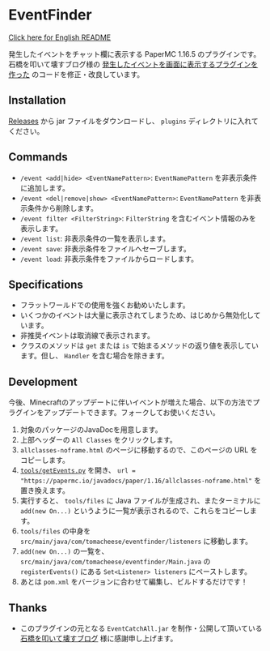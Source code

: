 # EventFinder

[Click here for English README](README.md)

発生したイベントをチャット欄に表示する PaperMC 1.16.5 のプラグインです。  
石橋を叩いて壊すブログ様の [発生したイベントを画面に表示するプラグインを作った](https://www.jias.jp/blog/?84) のコードを修正・改良しています。

## Installation

[Releases](https://github.com/book000/EventFinder/releases) から jar ファイルをダウンロードし、 `plugins` ディレクトリに入れてください。

## Commands

- `/event <add|hide> <EventNamePattern>`: `EventNamePattern` を非表示条件に追加します。
- `/event <del|remove|show> <EventNamePattern>`: `EventNamePattern` を非表示条件から削除します。
- `/event filter <FilterString>`: `FilterString` を含むイベント情報のみを表示します。
- `/event list`: 非表示条件の一覧を表示します。
- `/event save`: 非表示条件をファイルへセーブします。
- `/event load`: 非表示条件をファイルからロードします。

## Specifications

- フラットワールドでの使用を強くお勧めいたします。
- いくつかのイベントは大量に表示されてしまうため、はじめから無効化しています。
- 非推奨イベントは取消線で表示されます。
- クラスのメソッドは `get` または `is` で始まるメソッドの返り値を表示しています。但し、 `Handler` を含む場合を除きます。

## Development

今後、Minecraftのアップデートに伴いイベントが増えた場合、以下の方法でプラグインをアップデートできます。フォークしてお使いください。

1. 対象のパッケージのJavaDocを用意します。
2. 上部ヘッダーの `All Classes` をクリックします。
3. `allclasses-noframe.html` のページに移動するので、このページの URL をコピーします。
4. [`tools/getEvents.py`](tools/getEvents.py) を開き、 `url = "https://papermc.io/javadocs/paper/1.16/allclasses-noframe.html"` を置き換えます。
5. 実行すると、 `tools/files` に Java ファイルが生成され、またターミナルに `add(new On...)` というように一覧が表示されるので、これらをコピーします。
6. `tools/files` の中身を `src/main/java/com/tomacheese/eventfinder/listeners` に移動します。
7. `add(new On...)` の一覧を、 `src/main/java/com/tomacheese/eventfinder/Main.java` の `registerEvents()` にある `Set<Listener> listeners` にペーストします。
8. あとは `pom.xml` をバージョンに合わせて編集し、ビルドするだけです！

## Thanks

- このプラグインの元となる `EventCatchAll.jar` を制作・公開して頂いている [石橋を叩いて壊すブログ](https://www.jias.jp/blog/) 様に感謝申し上げます。
